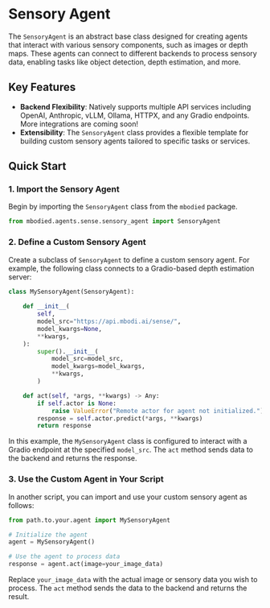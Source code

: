 # Sensory Agent

The `SensoryAgent` is an abstract base class designed for creating agents that interact with various sensory components, such as images or depth maps. These agents can connect to different backends to process sensory data, enabling tasks like object detection, depth estimation, and more.

## Key Features

- **Backend Flexibility**: Natively supports multiple API services including OpenAI, Anthropic, vLLM, Ollama, HTTPX, and any Gradio endpoints. More integrations are coming soon!
- **Extensibility**: The `SensoryAgent` class provides a flexible template for building custom sensory agents tailored to specific tasks or services.

## Quick Start

### 1. Import the Sensory Agent

Begin by importing the `SensoryAgent` class from the `mbodied` package.

```python
from mbodied.agents.sense.sensory_agent import SensoryAgent
```

### 2. Define a Custom Sensory Agent

Create a subclass of `SensoryAgent` to define a custom sensory agent. For example, the following class connects to a Gradio-based depth estimation server:


```python
class MySensoryAgent(SensoryAgent):
    
    def __init__(
        self,
        model_src="https://api.mbodi.ai/sense/",
        model_kwargs=None,
        **kwargs,
    ):
        super().__init__(
            model_src=model_src,
            model_kwargs=model_kwargs,
            **kwargs,
        )

    def act(self, *args, **kwargs) -> Any:
        if self.actor is None:
            raise ValueError("Remote actor for agent not initialized.")
        response = self.actor.predict(*args, **kwargs)
        return response
```

In this example, the `MySensoryAgent` class is configured to interact with a Gradio endpoint at the specified `model_src`. The `act` method sends data to the backend and returns the response.


### 3. Use the Custom Agent in Your Script

In another script, you can import and use your custom sensory agent as follows:

```python
from path.to.your.agent import MySensoryAgent

# Initialize the agent
agent = MySensoryAgent()

# Use the agent to process data
response = agent.act(image=your_image_data)
```

Replace `your_image_data` with the actual image or sensory data you wish to process. The `act` method sends the data to the backend and returns the result.

